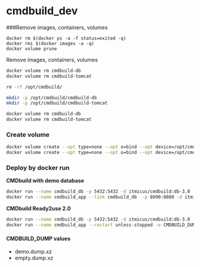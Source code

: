 # cmdbuild_dev

###Remove images, containers, volumes
```
docker rm $(docker ps -a -f status=exited -q)
docker rmi $(docker images -a -q)
docker volume prune
```
Remove images, containers, volumes 
```bash
docker volume rm cmdbuild-db
docker volume rm cmdbuild-tomcat

rm -rf /opt/cmdbuild/

mkdir -p /opt/cmdbuild/cmdbuild-db
mkdir -p /opt/cmdbuild/cmdbuild-tomcat

docker volume rm cmdbuild-db
docker volume rm cmdbuild-tomcat
```
### Create volume
```bash
docker volume create --opt type=none --opt o=bind --opt device=/opt/cmdbuild/cmdbuild-db cmdbuild-db
docker volume create --opt type=none --opt o=bind --opt device=/opt/cmdbuild/cmdbuild-tomcat cmdbuild-tomcat
```

### Deploy by docker run
**CMDbuild with demo database**  
```bash
docker run --name cmdbuild_db -p 5432:5432 -d itmicus/cmdbuild:db-3.0
docker run --name cmdbuild_app --link cmdbuild_db  -p 8090:8080 -d itmicus/cmdbuild:app-3.3
```

**CMDbuild Ready2use 2.0**  
```bash  
docker run --name cmdbuild_db -p 5432:5432 -d itmicus/cmdbuild:db-3.0
docker run --name cmdbuild_app --restart unless-stopped -e CMDBUILD_DUMP="ready2use_demo.dump.xz" --link cmdbuild_db  -p 8090:8080 -d itmicus/cmdbuild:r2u-2.0-3.3
```  

#### CMDBUILD_DUMP values
* demo.dump.xz
* empty.dump.xz
